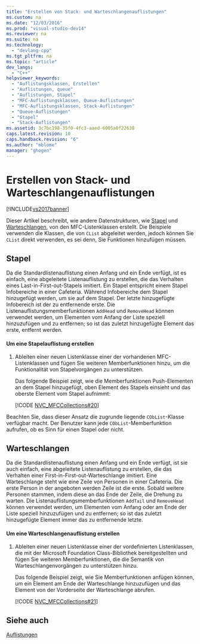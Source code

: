 ```yaml
---
title: "Erstellen von Stack- und Warteschlangenauflistungen"
ms.custom: na
ms.date: "12/03/2016"
ms.prod: "visual-studio-dev14"
ms.reviewer: na
ms.suite: na
ms.technology: 
  - "devlang-cpp"
ms.tgt_pltfrm: na
ms.topic: "article"
dev_langs: 
  - "C++"
helpviewer_keywords: 
  - "Auflistungsklassen, Erstellen"
  - "Auflistungen, queue"
  - "Auflistungen, Stapel"
  - "MFC-Auflistungsklassen, Queue-Auflistungen"
  - "MFC-Auflistungsklassen, Stack-Auflistungen"
  - "Queue-Auflistungen"
  - "Stapel"
  - "Stack-Auflistungen"
ms.assetid: 3c7bc198-35f0-4fc3-aaed-6005a0f22638
caps.latest.revision: 10
caps.handback.revision: "6"
ms.author: "mblome"
manager: "ghogen"
---
```

# Erstellen von Stack- und Warteschlangenauflistungen
[!INCLUDE[vs2017banner](../assembler/inline/includes/vs2017banner.md)]

Dieser Artikel beschreibt, wie andere Datenstrukturen, wie [Stapel](#_core_stacks) und [Warteschlangen](#_core_queues), von den MFC\-Listenklassen erstellt.  Die Beispiele verwenden die Klassen, die von `CList` abgeleitet werden, jedoch können Sie `CList` direkt verwenden, es sei denn, Sie Funktionen hinzufügen müssen.  
  
##  <a name="_core_stacks"></a> Stapel  
 Da die Standardlistenauflistung einen Anfang und ein Ende verfügt, ist es einfach, eine abgeleitete Listenauflistung zu erstellen, die das Verhalten eines Last\-in\-First\-out\-Stapels imitiert.  Ein Stapel entspricht einem Stapel Infobereiche in einer Cafeteria.  Während Infobereiche dem Stapel hinzugefügt werden, um sie auf dem Stapel.  Der letzte hinzugefügte Infobereich ist der zu entfernende erste.  Die Listenauflistungsmemberfunktionen `AddHead` und `RemoveHead` können verwendet werden, um Elementen vom Anfang der Liste speziell hinzuzufügen und zu entfernen; so ist das zuletzt hinzugefügte Element das erste, entfernt werden.  
  
#### Um eine Stapelauflistung erstellen  
  
1.  Ableiten einer neuen Listenklasse einer der vorhandenen MFC\-Listenklassen und fügen Sie weiteren Memberfunktionen hinzu, um die Funktionalität von Stapelvorgängen zu unterstützen.  
  
     Das folgende Beispiel zeigt, wie die Memberfunktionen Push\-Elementen an dem Stapel hinzugefügt, oben Element des Stapels einsieht und das oberste Element vom Stapel aufnimmt:  
  
     [!CODE [NVC_MFCCollections#20](../CodeSnippet/VS_Snippets_Cpp/NVC_MFCCollections#20)]  
  
 Beachten Sie, dass dieser Ansatz die zugrunde liegende `CObList`\-Klasse verfügbar macht.  Der Benutzer kann jede `CObList`\-Memberfunktion aufrufen, ob es Sinn für einen Stapel oder nicht.  
  
##  <a name="_core_queues"></a> Warteschlangen  
 Da die Standardlistenauflistung einen Anfang und ein Ende verfügt, ist sie auch einfach, eine abgeleitete Listenauflistung zu erstellen, die das Verhalten einer First\-in\-First\-out\-Warteschlange imitiert.  Eine Warteschlange steht wie eine Zeile von Personen in einer Cafeteria.  Die erste Person in der angeboten werden Zeile ist die erste.  Sobald weitere Personen stammen, indem diese an das Ende der Zeile, die Drehung zu warten.  Die Listenauflistungsmemberfunktionen `AddTail` und `RemoveHead` können verwendet werden, um Elementen vom Anfang oder am Ende der Liste speziell hinzuzufügen und zu entfernen; so ist das zuletzt hinzugefügte Element immer das zu entfernende letzte.  
  
#### Um eine Warteschlangenauflistung erstellen  
  
1.  Ableiten einer neuen Listenklasse einer der vordefinierten Listenklassen, die mit der Microsoft Foundation Class\-Bibliothek bereitgestellten und fügen Sie weiteren Memberfunktionen, die die Semantik von Warteschlangenvorgängen zu unterstützen hinzu.  
  
     Das folgende Beispiel zeigt, wie Sie Memberfunktionen anfügen können, um ein Element am Ende der Warteschlange hinzuzufügen und das Element von der Vorderseite der Warteschlange abrufen.  
  
     [!CODE [NVC_MFCCollections#21](../CodeSnippet/VS_Snippets_Cpp/NVC_MFCCollections#21)]  
  
## Siehe auch  
 [Auflistungen](../mfc/collections.md)